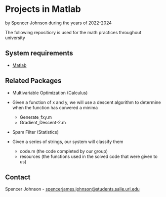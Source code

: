 # Projects in Matlab

by Spencer Johnson 
during the years of 2022-2024

The following repositiory is used for the math practices throughout university

## System requirements

* [Matlab](https://matlab.mathworks.com)

## Related Packages

* Multivariable Optimization (Calculus)
* Given a function of x and y, we will use a descent algorithm to determine when the function has convered a minima
    * Generate_fxy.m
    * Gradient_Descent-2.m

* Spam Filter (Statistics)
* Given a series of strings, our system will classify them
    * code.m (the code completed by our group)
    * resources (the functions used in the solved code that were given to us)
    
## Contact

Spencer Johnson - spencerjames.johnson@students.salle.url.edu
